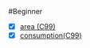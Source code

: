 #Beginner

- [x] [area (C99)](https://github.com/SamylleRose/beecrowd/blob/master/1-beginner/area.c)
- [x] [consumption(C99)](https://github.com/SamylleRose/beecrowd/blob/master/1-beginner/consumption.c)
